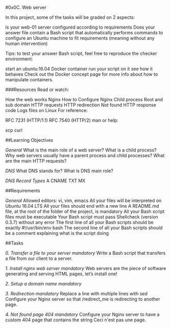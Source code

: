#0x0C. Web server

In this project, some of the tasks will be graded on 2 aspects:

Is your web-01 server configured according to requirements
Does your answer file contain a Bash script that automatically performs commands to configure an Ubuntu machine to fit requirements (meaning without any human intervention)

Tips: to test your answer Bash script, feel free to reproduce the checker environment:

start an ubuntu:16.04 Docker container
run your script on it
see how it behaves
Check out the Docker concept page for more info about how to manipulate containers.

###Resources
Read or watch:

How the web works
Nginx
How to Configure Nginx
Child process
Root and sub domain
HTTP requests
HTTP redirection
Not found HTTP response code
Logs files on Linux
For reference:

RFC 7231 (HTTP/1.1)
RFC 7540 (HTTP/2)
man or help:

scp
curl

##Learning Objectives

*General*
What is the main role of a web server?
What is a child process?
Why web servers usually have a parent process and child processes?
What are the main HTTP requests?

*DNS*
What DNS stands for?
What is DNS main role?

*DNS Record Types*
A
CNAME
TXT
MX

##Requirements

*General*
Allowed editors: vi, vim, emacs
All your files will be interpreted on Ubuntu 16.04 LTS
All your files should end with a new line
A README.md file, at the root of the folder of the project, is mandatory
All your Bash script files must be executable
Your Bash script must pass Shellcheck (version 0.3.7) without any error
The first line of all your Bash scripts should be exactly #!/usr/bin/env bash
The second line of all your Bash scripts should be a comment explaining what is the script doing

##Tasks

*0. Transfer a file to your server mandatory*
Write a Bash script that transfers a file from our client to a server.

*1. Install nginx web server mandatory*
Web servers are the piece of software generating and serving HTML pages, let’s install one!

*2. Setup a domain name mandatory*

*3. Redirection mandatory*
Replace a line with multiple lines with sed
Configure your Nginx server so that /redirect_me is redirecting to another page.

*4. Not found page 404 mandatory*
Configure your Nginx server to have a custom 404 page that contains the string Ceci n'est pas une page.